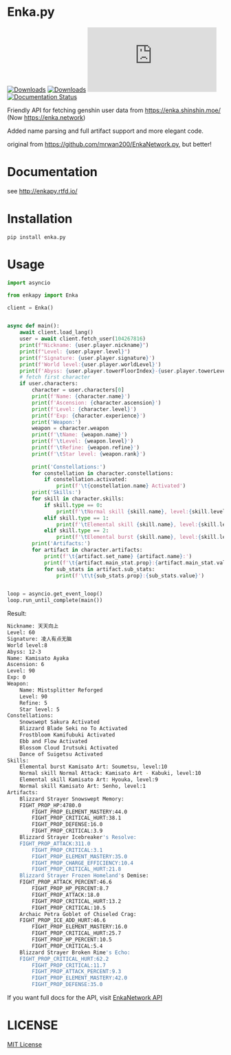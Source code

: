 # Enka.py
[![Downloads](https://static.pepy.tech/badge/enka-py)](https://pepy.tech/project/enka-py) [![Downloads](https://static.pepy.tech/badge/enka-py/month)](https://pepy.tech/project/enka-py) ![](https://img.shields.io/pypi/v/enka.py) [![Documentation Status](https://readthedocs.org/projects/enkapy/badge/?version=latest)](https://enkapy.readthedocs.io/en/latest/?badge=latest)

Friendly API for fetching genshin user data from https://enka.shinshin.moe/ (Now https://enka.network)

Added name parsing and full artifact support and more elegant code.

original from https://github.com/mrwan200/EnkaNetwork.py, but better!

# Documentation

see http://enkapy.rtfd.io/

# Installation
```
pip install enka.py
```

# Usage
```py
import asyncio

from enkapy import Enka

client = Enka()


async def main():
    await client.load_lang()
    user = await client.fetch_user(104267816)
    print(f"Nickname: {user.player.nickname}")
    print(f"Level: {user.player.level}")
    print(f'Signature: {user.player.signature}')
    print(f'World level:{user.player.worldLevel}')
    print(f'Abyss: {user.player.towerFloorIndex}-{user.player.towerLevelIndex}')
    # fetch first character
    if user.characters:
        character = user.characters[0]
        print(f'Name: {character.name}')
        print(f'Ascension: {character.ascension}')
        print(f'Level: {character.level}')
        print(f'Exp: {character.experience}')
        print('Weapon:')
        weapon = character.weapon
        print(f'\tName: {weapon.name}')
        print(f'\tLevel: {weapon.level}')
        print(f'\tRefine: {weapon.refine}')
        print(f'\tStar level: {weapon.rank}')
    
        print('Constellations:')
        for constellation in character.constellations:
            if constellation.activated:
                print(f'\t{constellation.name} Activated')
        print('Skills:')
        for skill in character.skills:
            if skill.type == 0:
                print(f'\tNormal skill {skill.name}, level:{skill.level}')
            elif skill.type == 1:
                print(f'\tElemental skill {skill.name}, level:{skill.level}')
            elif skill.type == 2:
                print(f'\tElemental burst {skill.name}, level:{skill.level}')
        print('Artifacts:')
        for artifact in character.artifacts:
            print(f'\t{artifact.set_name} {artifact.name}:')
            print(f'\t{artifact.main_stat.prop}:{artifact.main_stat.value}')
            for sub_stats in artifact.sub_stats:
                print(f'\t\t{sub_stats.prop}:{sub_stats.value}')


loop = asyncio.get_event_loop()
loop.run_until_complete(main())
```
Result:
```sh
Nickname: 天天向上
Level: 60
Signature: 凌人有点无脑
World level:8
Abyss: 12-3
Name: Kamisato Ayaka
Ascension: 6
Level: 90
Exp: 0
Weapon:
    Name: Mistsplitter Reforged
    Level: 90
    Refine: 5
    Star level: 5
Constellations:
    Snowswept Sakura Activated
    Blizzard Blade Seki no To Activated
    Frostbloom Kamifubuki Activated
    Ebb and Flow Activated
    Blossom Cloud Irutsuki Activated
    Dance of Suigetsu Activated
Skills:
    Elemental burst Kamisato Art: Soumetsu, level:10
    Normal skill Normal Attack: Kamisato Art - Kabuki, level:10
    Elemental skill Kamisato Art: Hyouka, level:9
    Normal skill Kamisato Art: Senho, level:1
Artifacts:
    Blizzard Strayer Snowswept Memory:
    FIGHT_PROP_HP:4780.0
        FIGHT_PROP_ELEMENT_MASTERY:44.0
        FIGHT_PROP_CRITICAL_HURT:38.1
        FIGHT_PROP_DEFENSE:16.0
        FIGHT_PROP_CRITICAL:3.9
    Blizzard Strayer Icebreaker's Resolve:
    FIGHT_PROP_ATTACK:311.0
        FIGHT_PROP_CRITICAL:3.1
        FIGHT_PROP_ELEMENT_MASTERY:35.0
        FIGHT_PROP_CHARGE_EFFICIENCY:10.4
        FIGHT_PROP_CRITICAL_HURT:21.8
    Blizzard Strayer Frozen Homeland's Demise:
    FIGHT_PROP_ATTACK_PERCENT:46.6
        FIGHT_PROP_HP_PERCENT:8.7
        FIGHT_PROP_ATTACK:18.0
        FIGHT_PROP_CRITICAL_HURT:13.2
        FIGHT_PROP_CRITICAL:10.5
    Archaic Petra Goblet of Chiseled Crag:
    FIGHT_PROP_ICE_ADD_HURT:46.6
        FIGHT_PROP_ELEMENT_MASTERY:16.0
        FIGHT_PROP_CRITICAL_HURT:25.7
        FIGHT_PROP_HP_PERCENT:10.5
        FIGHT_PROP_CRITICAL:5.4
    Blizzard Strayer Broken Rime's Echo:
    FIGHT_PROP_CRITICAL_HURT:62.2
        FIGHT_PROP_CRITICAL:11.7
        FIGHT_PROP_ATTACK_PERCENT:9.3
        FIGHT_PROP_ELEMENT_MASTERY:42.0
        FIGHT_PROP_DEFENSE:35.0
```

If you want full docs for the API, visit [EnkaNetwork API](https://github.com/EnkaNetwork/API-docs)

# LICENSE
[MIT License](./LICENSE)
